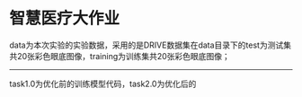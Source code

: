 智慧医疗大作业
===
data为本次实验的实验数据，采用的是DRIVE数据集在data目录下的test为测试集共20张彩色眼底图像，training为训练集共20张彩色眼底图像； 

---
task1.0为优化前的训练模型代码，task2.0为优化后的

